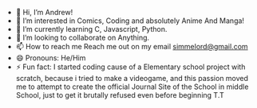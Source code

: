 - 👋 Hi, I’m Andrew!
- 👀 I’m interested in Comics, Coding and absolutely Anime And Manga!
- 🌱 I’m currently learning C, Javascript, Python.
- 💞️ I’m looking to collaborate on Anything.
- 📫 How to reach me Reach me out on my email simmelord@gmail.com
- 😄 Pronouns: He/Him
- ⚡ Fun fact: I started coding cause of a Elementary school project with scratch, because i tried to make a videogame, and this passion moved me to attempt to create the official Journal Site of the School in middle School, just to get it brutally refused even before beginning T.T
